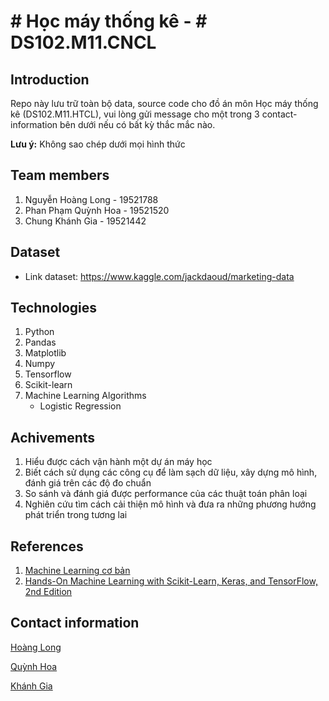 # # Học máy thống kê - # DS102.M11.CNCL
## Introduction
Repo này lưu trữ toàn bộ data, source code cho đồ án môn Học máy thống kê (DS102.M11.HTCL), vui lòng gửi message cho một trong 3 contact-information bên dưới nếu có bất kỳ thắc mắc nào.

**Lưu ý:** Không sao chép dưới mọi hình thức

## Team members
1. Nguyễn Hoàng Long - 19521788
2. Phan Phạm Quỳnh Hoa - 19521520
3. Chung Khánh Gia - 19521442

## Dataset
+ Link dataset: https://www.kaggle.com/jackdaoud/marketing-data
  
## Technologies
1. Python
2. Pandas
3. Matplotlib
4. Numpy
5. Tensorflow
6. Scikit-learn
7. Machine Learning Algorithms
	+ Logistic Regression

## Achivements
1. Hiểu được cách vận hành một dự án máy học
2. Biết cách sử dụng các công cụ để làm sạch dữ liệu, xây dựng mô hình, đánh giá trên các độ đo chuẩn
3. So sánh và đánh giá được performance của các thuật toán phân loại
4. Nghiên cứu tìm cách cải thiện mô hình và đưa ra những phương hướng phát triển trong tương lai

## References
1. [Machine Learning cơ bản](https://machinelearningcoban.com/)
2. [Hands-On Machine Learning with Scikit-Learn, Keras, and TensorFlow, 2nd Edition](https://www.oreilly.com/library/view/hands-on-machine-learning/9781492032632/)

## Contact information
[Hoàng Long](https://www.facebook.com/nghoanglong.17dec/)

[Quỳnh Hoa](https://www.facebook.com/quynhhoa0123)

[Khánh Gia](https://www.facebook.com/midori.sakai.756)
